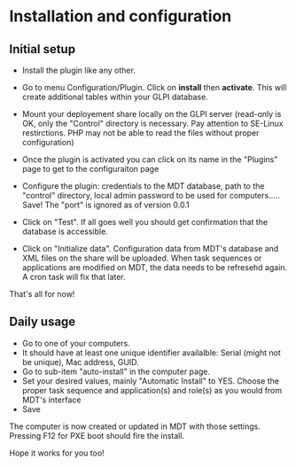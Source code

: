# Installation and configuration


## Initial setup
* Install the plugin like any other. 
* Go to menu Configuration/Plugin. Click on **install** then **activate**. This will create additional tables within your GLPI database.
* Mount your deployement share locally on the GLPI server (read-only is OK, only the "Control" directory is necessary. Pay attention to SE-Linux restirctions. PHP may not be able to read the files without proper configuration)
* Once the plugin is activated you can click on its name in the "Plugins" page to get to the configuraiton page

* Configure the plugin: credentials to the MDT database, path to the "control" directory, local admin password to be used for computers..... Save! The "port" is ignored as of version 0.0.1
* Click on "Test". If all goes well you should get confirmation that the database is accessible.
* Click on "Initialize data". Configuration data from MDT's database and XML files on the share will be uploaded. When task sequences or applications are modified on MDT, the data needs to be refresehd again. A cron task will fix that later.

That's all for now!

## Daily usage

* Go to one of your computers. 
* It should have at least one unique identifier availalble: Serial (might not be unique), Mac address, GUID.
* Go to sub-item "auto-install" in the computer page.
* Set your desired values, mainly "Automatic Install" to YES. Choose the proper task sequence and application(s) and role(s) as you would from MDT's interface
* Save

The computer is now created or updated in MDT with those settings. Pressing F12 for PXE boot should fire the install.


Hope it works for you too!

